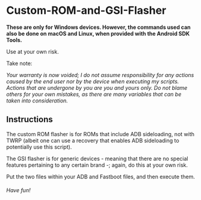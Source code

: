 # Custom-ROM-and-GSI-Flasher

**These are only for Windows devices. However, the commands used can also be done on macOS and Linux, when provided with the Android SDK Tools.**

Use at your own risk. 

Take note:

_Your warranty is now voided; I do not assume responsibility for any actions caused by the end user nor by the device when executing my scripts. Actions that are undergone by you are you and yours only. Do not blame others for your own mistakes, as there are many variables that can be taken into consideration._

## Instructions

The custom ROM flasher is for ROMs that include ADB sideloading, not with TWRP (albeit one can use a recovery that enables ADB sideloading to potentially use this script). 

The GSI flasher is for generic devices - meaning that there are no special features pertaining to any certain brand -; again, do this at your own risk.

Put the two files within your ADB and Fastboot files, and then execute them.

###### Have fun!
